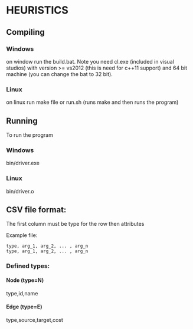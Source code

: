# HEURISTICS

## Compiling
### Windows
on window run the build.bat. Note you need cl.exe (included in visual studios) with version >= vs2012 (this is need for c++11 support) and 64 bit machine (you can change the bat to 32 bit).
### Linux 
on linux run make file or run.sh (runs make and then runs the program)
## Running 
To run the program
### Windows
bin/driver.exe
### Linux
bin/driver.o
## CSV file format:
The first column must be type for the row
then attributes

Example file:
```
type, arg_1, arg_2, ... , arg_n
type, arg_1, arg_2, ... , arg_n
```
### Defined types:
#### Node (type=N)
type,id,name
#### Edge (type=E)
type,source,target,cost

